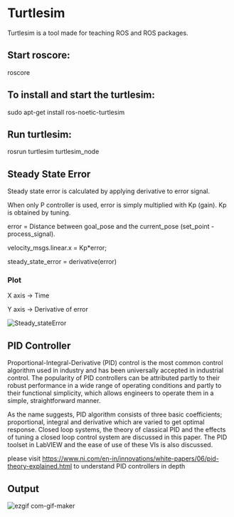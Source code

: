 
# Turtlesim

Turtlesim is a tool made for teaching ROS and ROS packages.



## Start roscore:

roscore


## To install and start the turtlesim:
sudo apt-get install ros-noetic-turtlesim
## Run turtlesim:
rosrun turtlesim turtlesim_node

## Steady State Error

Steady state error is calculated by applying derivative to error signal.

When only P controller is used, error is simply multiplied with Kp (gain). Kp is obtained by tuning.

error = Distance between goal_pose and the current_pose (set_point - process_signal).

velocity_msgs.linear.x = Kp*error;

steady_state_error = derivative(error)

### Plot

X axis -> Time

Y axis -> Derivative of error

![Steady_stateError](https://user-images.githubusercontent.com/30818966/174637483-cbdffeb0-7ba1-48dc-a703-377e11bd572e.png)


## PID Controller

Proportional-Integral-Derivative (PID) control is the most common control algorithm used in industry and has been universally accepted in industrial control. The popularity of PID controllers can be attributed partly to their robust performance in a wide range of operating conditions and partly to their functional simplicity, which allows engineers to operate them in a simple, straightforward manner.

As the name suggests, PID algorithm consists of three basic coefficients; proportional, integral and derivative which are varied to get optimal response. Closed loop systems, the theory of classical PID and the effects of tuning a closed loop control system are discussed in this paper. The PID toolset in LabVIEW and the ease of use of these VIs is also discussed.

please visit https://www.ni.com/en-in/innovations/white-papers/06/pid-theory-explained.html to understand PID controllers in depth 

## Output

![ezgif com-gif-maker](https://user-images.githubusercontent.com/30818966/176988746-73532728-b11a-457e-8c78-d92bc8d2ad3f.gif)



